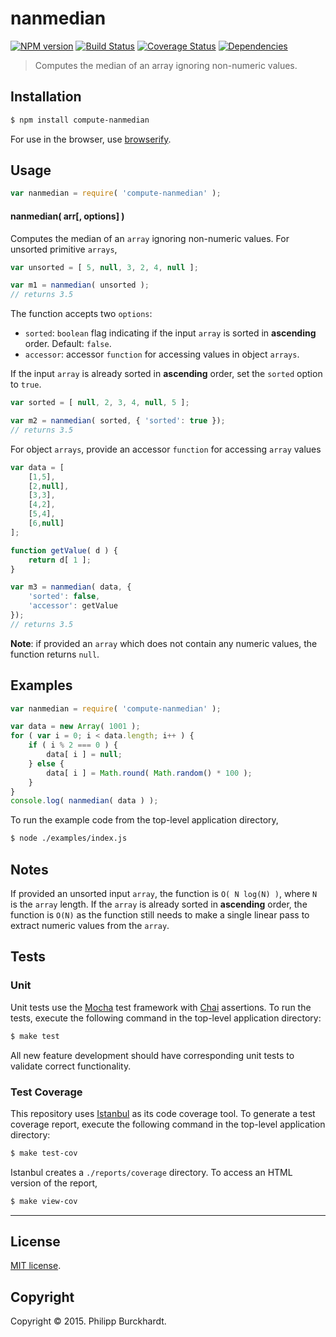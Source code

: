 nanmedian
===
[![NPM version][npm-image]][npm-url] [![Build Status][travis-image]][travis-url] [![Coverage Status][coveralls-image]][coveralls-url] [![Dependencies][dependencies-image]][dependencies-url]

> Computes the median of an array ignoring non-numeric values.


## Installation

``` bash
$ npm install compute-nanmedian
```

For use in the browser, use [browserify](https://github.com/substack/node-browserify).


## Usage

``` javascript
var nanmedian = require( 'compute-nanmedian' );
```

#### nanmedian( arr[, options] )

Computes the median of an `array` ignoring non-numeric values. For unsorted primitive `arrays`,

``` javascript
var unsorted = [ 5, null, 3, 2, 4, null ];

var m1 = nanmedian( unsorted );
// returns 3.5
```

The function accepts two `options`:
*	`sorted`: `boolean` flag indicating if the input `array` is sorted in __ascending__ order. Default: `false`.
*	`accessor`: accessor `function` for accessing values in object `arrays`.

If the input `array` is already sorted in __ascending__ order, set the `sorted` option to `true`.

``` javascript
var sorted = [ null, 2, 3, 4, null, 5 ];

var m2 = nanmedian( sorted, { 'sorted': true });
// returns 3.5
```

For object `arrays`, provide an accessor `function` for accessing `array` values

``` javascript
var data = [
	[1,5],
	[2,null],
	[3,3],
	[4,2],
	[5,4],
	[6,null]
];

function getValue( d ) {
	return d[ 1 ];
}

var m3 = nanmedian( data, {
	'sorted': false,
	'accessor': getValue
});
// returns 3.5
```

__Note__: if provided an `array` which does not contain any numeric values, the function returns `null`.


## Examples

``` javascript
var nanmedian = require( 'compute-nanmedian' );

var data = new Array( 1001 );
for ( var i = 0; i < data.length; i++ ) {
	if ( i % 2 === 0 ) {
		data[ i ] = null;
	} else {
		data[ i ] = Math.round( Math.random() * 100 );
	}
}
console.log( nanmedian( data ) );
```

To run the example code from the top-level application directory,

``` bash
$ node ./examples/index.js
```


## Notes

If provided an unsorted input `array`, the function is `O( N log(N) )`, where `N` is the `array` length. If the `array` is already sorted in __ascending__ order, the function is `O(N)` as the function still needs to make a single linear pass to extract numeric values from the `array`.



## Tests

### Unit

Unit tests use the [Mocha](http://mochajs.org/) test framework with [Chai](http://chaijs.com) assertions. To run the tests, execute the following command in the top-level application directory:

``` bash
$ make test
```

All new feature development should have corresponding unit tests to validate correct functionality.


### Test Coverage

This repository uses [Istanbul](https://github.com/gotwarlost/istanbul) as its code coverage tool. To generate a test coverage report, execute the following command in the top-level application directory:

``` bash
$ make test-cov
```

Istanbul creates a `./reports/coverage` directory. To access an HTML version of the report,

``` bash
$ make view-cov
```


---
## License

[MIT license](http://opensource.org/licenses/MIT).


## Copyright

Copyright &copy; 2015. Philipp Burckhardt.


[npm-image]: http://img.shields.io/npm/v/compute-nanmedian.svg
[npm-url]: https://npmjs.org/package/compute-nanmedian

[travis-image]: http://img.shields.io/travis/compute-io/nanmedian/master.svg
[travis-url]: https://travis-ci.org/compute-io/nanmedian

[coveralls-image]: https://img.shields.io/coveralls/compute-io/nanmedian/master.svg
[coveralls-url]: https://coveralls.io/r/compute-io/nanmedian?branch=master

[dependencies-image]: http://img.shields.io/david/compute-io/nanmedian.svg
[dependencies-url]: https://david-dm.org/compute-io/nanmedian

[dev-dependencies-image]: http://img.shields.io/david/dev/compute-io/nanmedian.svg
[dev-dependencies-url]: https://david-dm.org/dev/compute-io/nanmedian

[github-issues-image]: http://img.shields.io/github/issues/compute-io/nanmedian.svg
[github-issues-url]: https://github.com/compute-io/nanmedian/issues
